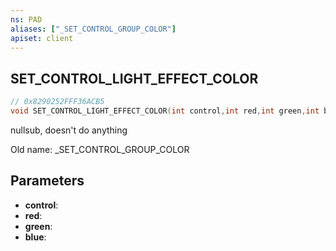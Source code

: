 ```yaml
---
ns: PAD
aliases: ["_SET_CONTROL_GROUP_COLOR"]
apiset: client
---
```

## SET_CONTROL_LIGHT_EFFECT_COLOR

```c
// 0x8290252FFF36ACB5
void SET_CONTROL_LIGHT_EFFECT_COLOR(int control,int red,int green,int blue);
```

nullsub, doesn't do anything

Old name: _SET_CONTROL_GROUP_COLOR

## Parameters
* **control**:
* **red**:
* **green**:
* **blue**:




